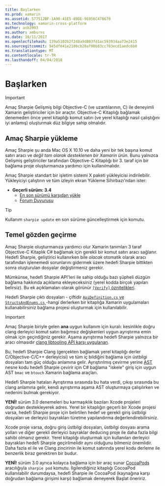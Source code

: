 ```yaml
---
title: Başlarken
ms.prod: xamarin
ms.assetid: 577512BF-1A90-41E5-89DE-9E056C478678
ms.technology: xamarin-cross-platform
author: asb3993
ms.author: amburns
ms.date: 10/11/2017
ms.openlocfilehash: 139a5102b2f2d8a9d803fd1ac593934aa73e2415
ms.sourcegitcommit: 945df041e2180cb20af08b83cc703ecd1aedc6b0
ms.translationtype: MT
ms.contentlocale: tr-TR
ms.lasthandoff: 04/04/2018
---
```

# <a name="getting-started"></a>Başlarken

> [!IMPORTANT]
> Amaç Sharpie Gelişmiş bilgi Objective-C (ve uzantılarının, C) ile deneyimli Xamarin geliştiriciler için bir araçtır. Objective-C Kitaplığı bağlamak denemeden önce yerel kitaplığı komut satırı (ve yerel kitaplığı nasıl çalıştığını iyi anlamış) oluşturmak düz bilgiye sahip olmalıdır.

<a name="installing" />

## <a name="installing-objective-sharpie"></a>Amaç Sharpie yükleme

Amaç Sharpie şu anda Mac OS X 10.10 ve daha yeni bir tek başına komut satırı aracı ve _değil tam olarak desteklenen bir Xamarin ürün_. Bunu yalnızca Gelişmiş geliştiriciler tarafından Objective-C Kitaplığı bir 3. taraf için bir bağlama proje oluşturmanıza yardımcı için kullanılmalıdır.

Amaç Sharpie standart bir işletim sistemi X paketi yükleyicisi indirilebilir.
Yükleyiciyi çalıştırın ve tüm izleyin ekran Yükleme Sihirbazı'ndan ister:

- **Geçerli sürüm: 3.4**
  - [En son sürümü karşıdan yükle](https://dl.xamarin.com/objective-sharpie/ObjectiveSharpie.pkg)
  - [Forum Duyurusu](https://forums.xamarin.com/discussion/104800/objective-sharpie-3-4)

> [!TIP]
> Kullanım `sharpie update` en son sürüme güncelleştirmek için komutu.

## <a name="basic-walkthrough"></a>Temel gözden geçirme

Amaç Sharpie oluşturmanıza yardımcı olur Xamarin tanımları 3 taraf Objective-C Kitaplık C# bağlamak için gerekli bir komut satırı aracı sağlanır.
Hedefi Sharpie, geliştirici kullanırken bile *olacak* otomatik olarak aracı tarafından işlenemedi sorunlarını gidermek üzere hedefi Sharpie bittikten sonra oluşturulan dosyalar değiştirmeniz gerekir.

Mümkünse, hedefi Sharpie API'leri ile sahip olduğu bazı şüpheli düzgün bağlama hakkında açıklama ekleyeceksiniz (yerel kodda birçok yapıları belirsiz).
Bu ek açıklamaları olarak görünür [ `[Verify]` öznitelikleri](~/cross-platform/macios/binding/objective-sharpie/platform/verify.md).

Hedefi Sharpie çıktı dosyaları - çiftidir [ `ApiDefinition.cs` ve `StructsAndEnums.cs` ](~/cross-platform/macios/binding/objective-sharpie/platform/apidefinitions-structsandenums.md) -hangi derlerken bir kitaplığa Xamarin uygulamaları kullanabilirsiniz bağlama projesi oluşturmak için kullanılabilir.

> [!IMPORTANT]
> Amaç Sharpie biriyle gelen **ana** uygun kullanım için kuralı: kesinlikle doğru clang derleyici komut satırı bağımsız değişkenleri uygun ayrıştırma emin olmak için geçirdiğiniz gerekir. Aşama ayrıştırma hedefi Sharpie yalnızca bir aracı olmasıdır [clang libtooling API karşı uygulanan](http://clang.llvm.org/docs/LibTooling.html).

Bu, hedefi Sharpie Clang (gerçekten bağlamak yerel kitaplığı derler C/Objective-C/C++ derleyicisi) ve tüm iç bildiğini bağlama için üstbilgi dosyaları tam güç olduğu anlamına gelir.
Ayrıştırılmış çevirme yerine [AST](http://en.wikipedia.org/wiki/Abstract_syntax_tree) nesne kodu hedefi Sharpie çevirir için C# bağlama "iskele" giriş için uygun AST `bmac` ve `btouch` Xamarin bağlama araçları.

Hedefi Sharpie hataları Ayrıştırma sırasında bu hata verdi, çıkışı sırasında bu clang anlamına gelir, kendi ayrıştırma aşama AST oluşturmaya çalışılırken ve nedenini bulmak gerekiyor.

**YENİ!** sürüm 3.0 denemeleri bu karmaşıklık bazıları Xcode projeleri doğrudan destekleyerek adres. Yerel bir kitaplığın geçerli bir Xcode projesi varsa, hedefi Sharpie proje için belirtilen hedef ve gerekli giriş üstbilgi dosyaları ve derleyici bayrakları türetme yapılandırma değerlendirebilirsiniz.

Xcode proje varsa, doğru giriş üstbilgi dosyaları, üstbilgi dosyası arama yolları ve diğer gerekli derleyici bayraklar deducing proje ile daha fazla bilgi sahibi olmanız gerekir. Yerel kitaplığı oluşturmak için kullanılan derleyici bayrakları hedefi Sharpie geçirilmelidir aynı olduğunu bilmeniz önemlidir. Daha fazla el ile ve Clang zincirinin ile komut satırında yerel kodu derleme ile benzerlik biraz gerektiren bir budur.

**YENİ!** sürüm 3.0 ayrıca kolayca bağlama için bir araç sunar [CocoaPods](https://cocoapods.org) aracılığıyla `sharpie pod` komutu.
İlgilendiğiniz kitaplığı CocoaPod kullanılabilir durumdaysa, hedefi Sharpie ile CocoaPod (kaynağına karşı doğrudan bağlama girişimi karşı) bağlamak deneyerek Başlat öneririz.
